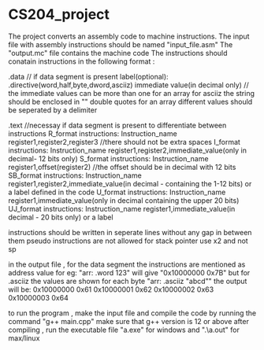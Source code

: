 # CS204_project

The project converts an assembly code to machine instructions.
The input file with assembly instructions should be named "input_file.asm"
The "output.mc" file contains the machine code
The instructions should conatain instructions in the following format :

.data // if data segment is present
label(optional): .directive(word,half,byte,dword,asciiz) immediate value(in decimal only) // the immediate values can be more than one for an array
for asciiz the string should be enclosed in "" double quotes
for an array different values should be seperated by a delimiter


.text //necessay if data segment is present to differentiate between instructions
R_format instructions:
  Instruction_name register1,register2,register3 //there should not be extra spaces
I_format instructions:
  Instruction_name register1,register2,immediate_value(only in decimal- 12 bits only)
S_format instructions:
  Instruction_name register1,offset(register2) //the offset should be in decimal with 12 bits
SB_format instructions:
  Instruction_name register1,register2,immediate_value(in decimal - containing the 1-12 bits) or a label defined in the code
U_format instructions:
  Instruction_name register1,immediate_value(only in decimal containing the upper 20 bits)
UJ_format instructions:
  Instruction_name register1,immediate_value(in decimal - 20 bits only) or a label

 instructions should be written in seperate lines without any gap in between them
 pseudo instructions are not allowed
 for stack pointer use x2 and not sp

 in the output file , for the data segment the instructions are mentioned as
 address value
 for eg:
 "arr: .word 123" will give "0x10000000 0x7B"
 but for .asciiz the values are shown for each byte
 "arr: .asciiz "abcd"" the output will be:
 0x10000000 0x61
 0x10000001 0x62
 0x10000002 0x63
 0x10000003 0x64

 to run the program , make the input file and compile the code by running the command "g++ main.cpp" 
 make sure that g++ version is 12 or above
 after compiling , run the executable file "a.exe" for windows and ".\a.out" for max/linux
 
